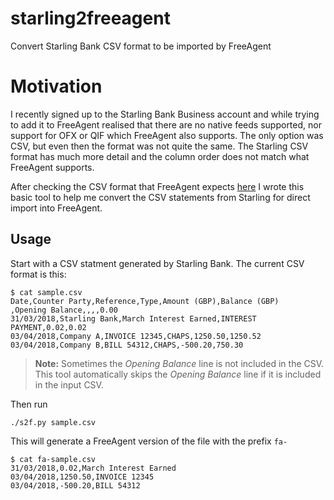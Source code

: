 # starling2freeagent
Convert Starling Bank CSV format to be imported by FreeAgent 


# Motivation

I recently signed up to the Starling Bank Business account and while trying to add it to FreeAgent realised that there
are no native feeds supported, nor support for OFX or QIF which FreeAgent also supports.
The only option was CSV, but even then the format was not quite the same. The Starling CSV format has much more detail
and the column order does not match what FreeAgent supports.

After checking the CSV format that FreeAgent expects [here](https://support.freeagent.com/hc/en-us/articles/115001222564)
I wrote this basic tool to help me convert the CSV statements from Starling for direct import into FreeAgent.

## Usage

Start with a CSV statment generated by Starling Bank.
The current CSV format is this:


```
$ cat sample.csv
Date,Counter Party,Reference,Type,Amount (GBP),Balance (GBP)
,Opening Balance,,,,0.00
31/03/2018,Starling Bank,March Interest Earned,INTEREST PAYMENT,0.02,0.02
03/04/2018,Company A,INVOICE 12345,CHAPS,1250.50,1250.52
03/04/2018,Company B,BILL 54312,CHAPS,-500.20,750.30
```

> **Note:** Sometimes the _Opening Balance_ line is not included in the CSV. This tool automatically skips the _Opening Balance_ line if it is included in the input CSV.

Then run 

```
./s2f.py sample.csv
```


This will generate a FreeAgent version of the file with the prefix `fa-`

```
$ cat fa-sample.csv
31/03/2018,0.02,March Interest Earned
03/04/2018,1250.50,INVOICE 12345
03/04/2018,-500.20,BILL 54312
```